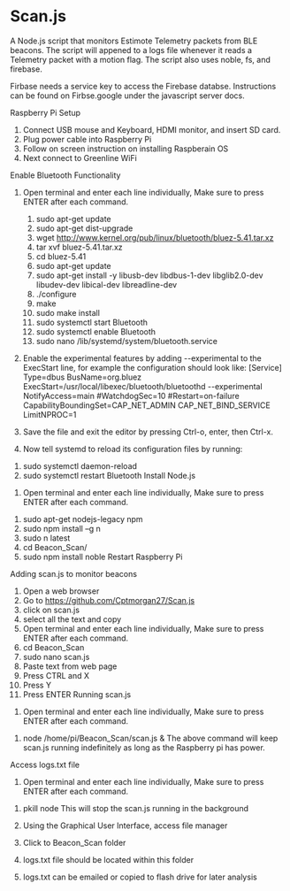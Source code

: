 # Scan.js
A Node.js script that monitors Estimote Telemetry packets from BLE beacons.
The script will appened to a logs file whenever it reads a Telemetry packet with a motion flag.
The script also uses noble, fs, and firebase.

Firbase needs a service key to access the Firebase databse. Instructions can be found on Firbse.google under the javascript server docs.



Raspberry Pi Setup

1.	Connect USB mouse and Keyboard, HDMI monitor, and insert SD card.
2.	Plug power cable into Raspberry Pi
3.	Follow on screen instruction on installing Raspberain OS
4.	Next connect to Greenline WiFi

Enable Bluetooth Functionality

1)	Open terminal and enter each line individually, Make sure to press ENTER after each command.
	1)	sudo apt-get update
	2)	sudo apt-get dist-upgrade
	3)	wget http://www.kernel.org/pub/linux/bluetooth/bluez-5.41.tar.xz
	4)	tar xvf bluez-5.41.tar.xz
	5)	cd bluez-5.41 
	6)	sudo apt-get update
	7)	sudo apt-get install -y libusb-dev libdbus-1-dev libglib2.0-dev libudev-dev libical-dev libreadline-dev
	8)	./configure
	9)	make
	10)	sudo make install
	11)	sudo systemctl start Bluetooth
	12)	sudo systemctl enable Bluetooth
	13)	sudo nano /lib/systemd/system/bluetooth.service
2)	Enable the experimental features by adding --experimental to the ExecStart line, for example the configuration should look like:
[Service]
Type=dbus
BusName=org.bluez
ExecStart=/usr/local/libexec/bluetooth/bluetoothd --experimental               
NotifyAccess=main
#WatchdogSec=10
#Restart=on-failure
CapabilityBoundingSet=CAP_NET_ADMIN CAP_NET_BIND_SERVICE
LimitNPROC=1

3)	Save the file and exit the editor by pressing Ctrl-o, enter, then Ctrl-x.

4)	Now tell systemd to reload its configuration files by running:
1.	sudo systemctl daemon-reload
2.	sudo systemctl restart Bluetooth
Install Node.js

1)	Open terminal and enter each line individually, Make sure to press ENTER after each command.
1.	sudo apt-get nodejs-legacy npm
2.	sudo npm install –g n
3.	sudo n latest
4.	cd Beacon_Scan/
5.	sudo npm install noble
Restart Raspberry Pi

Adding scan.js to monitor beacons
	
1.	Open a web browser
2.	Go to https://github.com/Cptmorgan27/Scan.js 
3.	click on scan.js 
4.	select all the text and copy
5.	Open terminal and enter each line individually, Make sure to press ENTER after each command. 
1.	cd Beacon_Scan
2.	sudo nano scan.js
6.	Paste text from web page
7.	Press CTRL and X 
8.	Press Y
9.	Press ENTER
Running scan.js

1)	Open terminal and enter each line individually, Make sure to press ENTER after each command. 
1.	node /home/pi/Beacon_Scan/scan.js &
The above command will keep scan.js running indefinitely as long as the Raspberry pi has power.




Access logs.txt file

1)	Open terminal and enter each line individually, Make sure to press ENTER after each command. 
1.	pkill node
This will stop the scan.js running in the background

2)	Using the Graphical User Interface, access file manager

3)	Click to Beacon_Scan folder

4)	logs.txt file should be located within this folder

5)	logs.txt can be emailed or copied to flash drive for later analysis 
